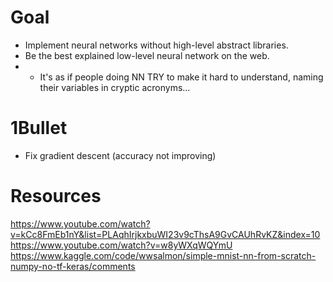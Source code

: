 # Goal
- Implement neural networks without high-level abstract libraries.
- Be the best explained low-level neural network on the web. 
- - It's as if people doing NN TRY to make it hard to understand, naming their variables in cryptic acronyms...

# 1Bullet
- Fix gradient descent (accuracy not improving)

# Resources
https://www.youtube.com/watch?v=kCc8FmEb1nY&list=PLAqhIrjkxbuWI23v9cThsA9GvCAUhRvKZ&index=10
https://www.youtube.com/watch?v=w8yWXqWQYmU
https://www.kaggle.com/code/wwsalmon/simple-mnist-nn-from-scratch-numpy-no-tf-keras/comments
